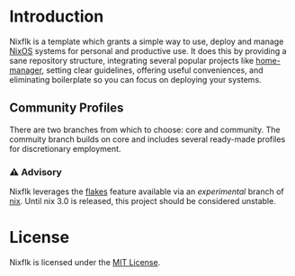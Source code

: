 # Introduction
Nixflk is a template which grants a simple way to use, deploy and manage
[NixOS][nixos] systems for personal and productive use. It does this by
providing a sane repository structure, integrating several popular projects
like [home-manager][home-manager], setting clear guidelines, offering useful
conveniences, and eliminating boilerplate so you can focus on deploying your
systems.

## Community Profiles
There are two branches from which to choose: core and community. The commuity
branch builds on core and includes several ready-made profiles for
discretionary employment.

### ⚠ Advisory
Nixflk leverages the [flakes][flakes] feature available via an _experimental_
branch of [nix][nix]. Until nix 3.0 is released, this project should be
considered unstable.

# License
Nixflk is licensed under the [MIT License](https://mit-license.org).

[nix]: https://nixos.org/manual/nix/stable
[nixos]: https://nixos.org/manual/nixos/stable
[home-manager]: https://nix-community.github.io/home-manager
[flakes]: https://nixos.wiki/wiki/Flakes
